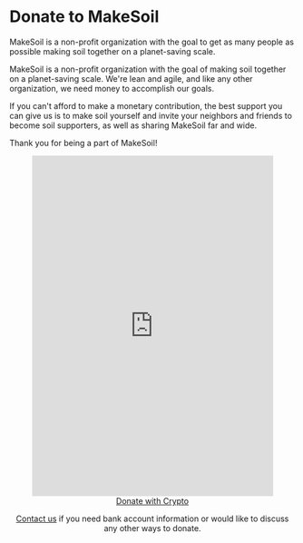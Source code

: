 # Donate to MakeSoil
MakeSoil is a non-profit organization with the goal to get as many people as possible making soil together on a planet-saving scale.

MakeSoil is a non-profit organization with the goal of making soil together on a planet-saving scale. We're lean and agile, and like any other organization, we need money to accomplish our goals.

If you can't afford to make a monetary contribution, the best support you can give us is to make soil yourself and invite your neighbors and friends to become soil supporters, as well as sharing MakeSoil far and wide.

Thank you for being a part of MakeSoil!

<div style="text-align: center;">
  <script src="https://donorbox.org/widget.js" paypalExpress="true"></script><iframe src="https://donorbox.org/embed/makesoil" height="600px" width="100%" style="max-width:425px; min-width:310px;" seamless="seamless" name="donorbox" frameborder="0" scrolling="no" allowpaymentrequest></iframe>
  <br />
  <a class="donate-with-crypto"
     href="https://commerce.coinbase.com/checkout/baf9ce19-918b-4b47-ae0d-aec51091d202">
    <span>Donate with Crypto</span>
  </a>
  <script src="https://commerce.coinbase.com/v1/checkout.js?version=201807">
  </script>
  <p><a href="/contact-us">Contact us</a> if you need bank account information or would like to discuss any other ways to donate.
</div>